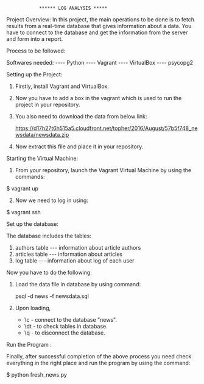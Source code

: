 				****** LOG ANALYSIS *****
Project Overview:
In this project, the main operations to be done is to fetch results from a real-time database that gives information about a data. You have to connect to the database and get the information from the server and form into a report.

Process to be followed:

Softwares needed:
---- Python
---- Vagrant
---- VirtualBox
---- psycopg2

Setting up the Project:

1. Firstly, install Vagrant and VirtualBox.
2. Now you have to add a box in the vagrant which is used to run the project in your repository.
3. You also need to download the data from below link:

	https://d17h27t6h515a5.cloudfront.net/topher/2016/August/57b5f748_newsdata/newsdata.zip

4. Now extract this file and place it in your repository.

Starting the Virtual Machine:

1. From your repository, launch the Vagrant Virtual Machine by using the commands:

$ vagrant up

2. Now we need to log in using:

$ vagrant ssh

Set up the database:

The database includes the tables:
1. authors table  --- information about article authors
2. articles table --- information about articles
3. log table      --- information about log of each user

Now you have to do the following:

1. Load the data file in database by using command:
	
	psql -d news -f newsdata.sql

2. Upon loading,
    - \c  - connect to the database "news".
    - \dt - to check tables in database.
    - \q  - to disconnect the database.

Run the Program :

Finally, after successful completion of the above process you need check everything in the right place and run the program by using the command:

$ python fresh_news.py
